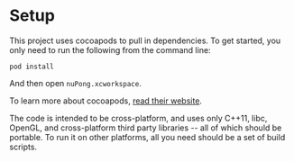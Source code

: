 Setup
=====

This project uses cocoapods to pull in dependencies. To get started, you
only need to run the following from the command line:

    pod install


And then open `nuPong.xcworkspace`.

To learn more about cocoapods, [read their
website](http://cocoapods.org/).


The code is intended to be cross-platform, and uses only C++11, libc,
OpenGL, and cross-platform third party libraries -- all of which should
be portable. To run it on other platforms, all you need should be a set
of build scripts.
